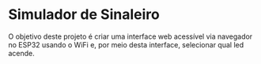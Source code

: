 # Simulador de Sinaleiro

O objetivo deste projeto é criar uma interface web acessível via navegador no ESP32 usando o WiFi e, por meio desta interface, selecionar qual led acende.